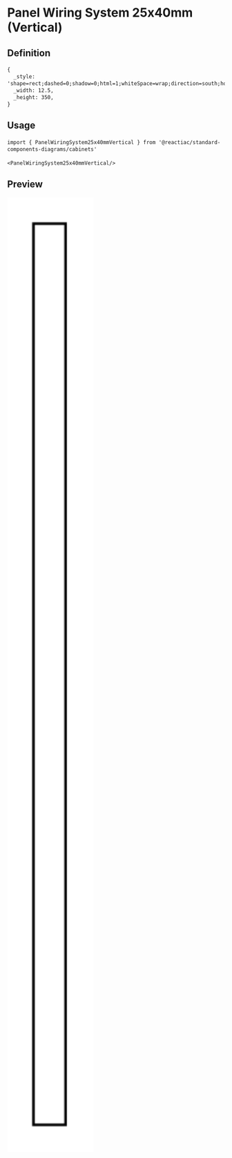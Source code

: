 # Panel Wiring System 25x40mm (Vertical)

## Definition

```
{
  _style: 'shape=rect;dashed=0;shadow=0;html=1;whiteSpace=wrap;direction=south;horizontal=0;',
  _width: 12.5,
  _height: 350,
}
```

## Usage

```
import { PanelWiringSystem25x40mmVertical } from '@reactiac/standard-components-diagrams/cabinets'

<PanelWiringSystem25x40mmVertical/>
```

## Preview

<img src="./panel-wiring-system-25x40mm-vertical.png" width="200"/>

